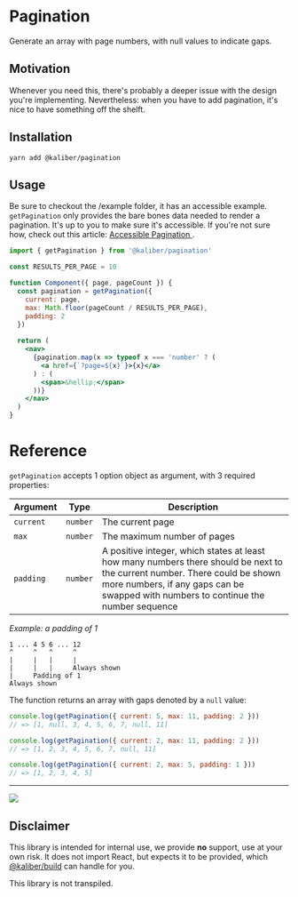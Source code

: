 # Pagination
Generate an array with page numbers, with null values to indicate gaps.

## Motivation
Whenever you need this, there's probably a deeper issue with the design you're implementing. Nevertheless: when you have to add pagination, it's nice to have something off the shelft. 

## Installation

```
yarn add @kaliber/pagination
```

## Usage
Be sure to checkout the /example folder, it has an accessible example. `getPagination` only provides the bare bones data needed to render a pagination. It's up to you to make sure it's accessible. If you're not sure how, check out this article: [Accessible Pagination
](https://www.a11ymatters.com/pattern/pagination/).

```jsx
import { getPagination } from '@kaliber/pagination'

const RESULTS_PER_PAGE = 10

function Component({ page, pageCount }) {
  const pagination = getPagination({ 
    current: page, 
    max: Math.floor(pageCount / RESULTS_PER_PAGE), 
    padding: 2 
  })
  
  return (
    <nav>
      {pagination.map(x => typeof x === 'number' ? (
        <a href={`?page=${x}`}>{x}</a>
      ) : (
        <span>&hellip;</span>
      ))}
    </nav>
  )
}
```

# Reference
`getPagination` accepts 1 option object as argument, with 3 required properties:

| Argument   | Type | Description |
|---|---|---|
| `current` | `number` | The current page |
| `max` | `number` | The maximum number of pages |
| `padding` | `number` | A positive integer, which states at least how many numbers there  should be next to the current number. There could be shown more numbers, if any gaps can be swapped with numbers to continue the number sequence |

_Example: a padding of 1_
```
1 ... 4 5 6 ... 12
^     ^   ^     ^
|     |   |     |
|     |   |     Always shown
|     Padding of 1
Always shown
```

The function returns an array with gaps denoted by a `null` value:

```js
console.log(getPagination({ current: 5, max: 11, padding: 2 })) 
// => [1, null, 3, 4, 5, 6, 7, null, 11]
```

```js
console.log(getPagination({ current: 2, max: 11, padding: 2 })) 
// => [1, 2, 3, 4, 5, 6, 7, null, 11]
```

```js
console.log(getPagination({ current: 2, max: 5, padding: 1 })) 
// => [1, 2, 3, 4, 5]
```

---

![](https://media.giphy.com/media/l378khQxt68syiWJy/giphy-downsized-large.gif)

## Disclaimer
This library is intended for internal use, we provide __no__ support, use at your own risk. It does not import React, but expects it to be provided, which [@kaliber/build](https://kaliberjs.github.io/build/) can handle for you.

This library is not transpiled.
